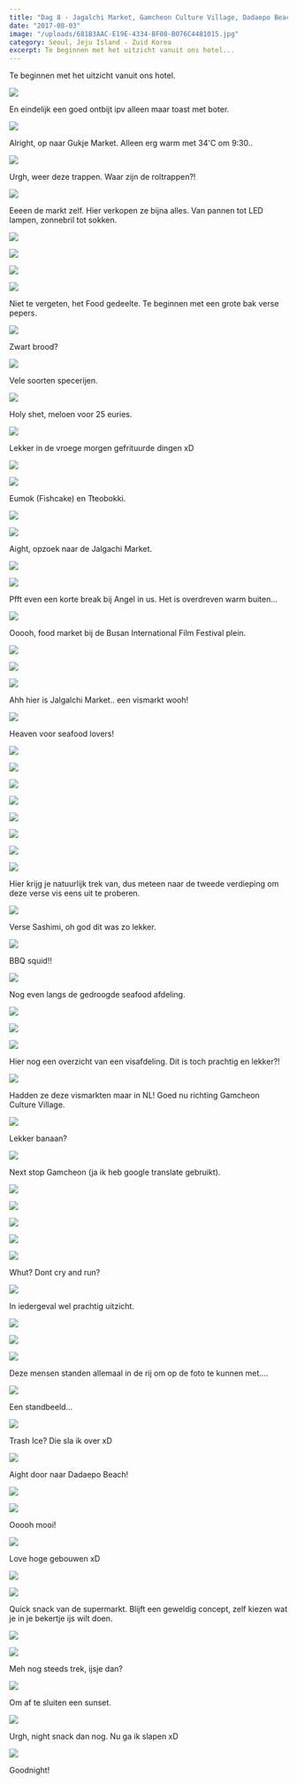 ```yaml
---
title: "Dag 8 - Jagalchi Market, Gamcheon Culture Village, Dadaepo Beach - Busan"
date: "2017-08-03"
image: "/uploads/681B3AAC-E19E-4334-BF08-B076C4481015.jpg"
category: Seoul, Jeju Island - Zuid Korea
excerpt: Te beginnen met het uitzicht vanuit ons hotel...
---
```


Te beginnen met het uitzicht vanuit ons hotel.

![](/uploads/5C7C44A9-07A0-4C47-B5C7-648EA2C123FF-700x394.jpg)

En eindelijk een goed ontbijt ipv alleen maar toast met boter.

![](/uploads/4791964B-7F1B-46E1-BE52-4DCAD24A0E92-700x394.jpg)

Alright, op naar Gukje Market. Alleen erg warm met 34'C om 9:30..

![](/uploads/05CD95D6-A792-4399-8714-369C2F7B71F5-700x394.jpg)

Urgh, weer deze trappen. Waar zijn de roltrappen?!

![](/uploads/6BFC4500-C40C-44B7-B019-1D7B561D17D7-700x394.jpg)

Eeeen de markt zelf. Hier verkopen ze bijna alles. Van pannen tot LED lampen, zonnebril tot sokken.

![](/uploads/6941C579-63EC-41E6-8221-9E99FF1A06CE-700x394.jpg)

![](/uploads/F7A3C570-CCEE-444C-9BA4-94C16154897E-700x394.jpg)

![](/uploads/A4B7C6A5-68FB-4AC4-B2A8-75BEB64CCD71-700x394.jpg)

![](/uploads/875335F7-3A0A-4DF3-96FC-D16FC4E6CDFA-700x394.jpg)

Niet te vergeten, het Food gedeelte. Te beginnen met een grote bak verse pepers.

![](/uploads/8FAB2263-921D-446A-8BC7-E23791F2E76D-700x394.jpg)

Zwart brood?

![](/uploads/EB5AE6DA-A148-4F21-A3C5-73113389D32B-700x394.jpg)

Vele soorten specerijen.

![](/uploads/9B03B9E2-4038-47FF-937B-A6C7FDC51BB7-700x394.jpg)

Holy shet, meloen voor 25 euries.

![](/uploads/51DFCC87-184F-4F20-B529-5B45A6BE42BA-700x394.jpg)

Lekker in de vroege morgen gefrituurde dingen xD

![](/uploads/78BEAB7A-A920-4BF8-8CCA-5D020836DD74-700x394.jpg)

![](/uploads/F24CA332-5DA5-4EDE-8DBF-4B98A707B91B-700x394.jpg)

Eumok (Fishcake) en Tteobokki.

![](/uploads/E7D310E5-EC1C-4593-BDC5-6902E249CBAC-700x394.jpg)

![](/uploads/43ADF1FA-F021-4596-9739-E7F2A5298898-700x394.jpg)

Aight, opzoek naar de Jalgachi Market.

![](/uploads/FE29650B-DD70-4084-AC5D-5EC70B8D2F3B-700x394.jpg)

![](/uploads/75BB044B-1656-4040-A877-3DB225FB3D32-700x394.jpg)

Pfft even een korte break bij Angel in us. Het is overdreven warm buiten...

![](/uploads/48356CE2-3670-4E18-BE78-C6D95344EDEF-700x394.jpg)

Ooooh, food market bij de Busan International Film Festival plein.

![](/uploads/14C7FE98-A112-45FF-9D0D-E725583BBB5E-700x394.jpg)

![](/uploads/41CE5E65-CCDF-4297-A9CE-3C7313408932-700x394.jpg)

![](/uploads/1CB37DB3-C3DA-46A3-8FA1-169CFD36FE73-700x394.jpg)

Ahh hier is Jalgalchi Market.. een vismarkt wooh!

![](/uploads/F6E1D83B-E889-4EDA-B9AD-BCF5990AE528-700x394.jpg)

Heaven voor seafood lovers!

![](/uploads/43E507BC-76F8-404A-9AD7-7099B80A8F16-700x394.jpg)

![](/uploads/263D0E1B-9DDC-4207-A98C-D94D505957EB-700x394.jpg)

![](/uploads/094DE75C-B371-4482-9496-5FD211494B73-700x394.jpg)

![](/uploads/AA81B0D3-93D7-422A-B0BF-E1620FF1C2D2-700x394.jpg)

![](/uploads/37C3AC82-E9B0-4795-9383-207C483455B2-700x394.jpg)

![](/uploads/A7D105A4-9B46-4A70-8E6A-8895D79EF72B-700x394.jpg)

![](/uploads/1C858BAD-F42F-40E0-8F7C-76EDF6AF28F3-700x394.jpg)

![](/uploads/18538231-11EB-4D60-8E13-4725D6615FC1-700x394.jpg)

Hier krijg je natuurlijk trek van, dus meteen naar de tweede verdieping om deze verse vis eens uit te proberen.

![](/uploads/3055E57A-46C7-40D6-A8DF-2B8C555444AE-700x394.jpg)

Verse Sashimi, oh god dit was zo lekker.

![](/uploads/83A974B5-C568-49B7-9107-AD166D2FB504-700x394.jpg)

BBQ squid!!

![](/uploads/B7C0A788-A0D5-4ABC-BA59-FAE524BECF61-700x394.jpg)

Nog even langs de gedroogde seafood afdeling.

![](/uploads/9EA22DA4-BAFA-4F2C-B7C4-C2167676802B-700x394.jpg)

![](/uploads/A153D3ED-507B-4A51-BC22-A5F5AC4C18E1-700x394.jpg)

![](/uploads/0C5C9274-EE0D-4195-80FF-7F6F1742C23C-700x394.jpg)

Hier nog een overzicht van een visafdeling. Dit is toch prachtig en lekker?!

![](/uploads/611776E1-B3D6-4FCB-BC91-7D949F8CD222-700x394.jpg)

Hadden ze deze vismarkten maar in NL! Goed nu richting Gamcheon Culture Village.

![](/uploads/47655927-5D20-4861-8446-BA0EBF686390-700x394.jpg)

Lekker banaan?

![](/uploads/23916014-7CC1-433F-84EF-07FD87AFA9E6-700x394.jpg)

Next stop Gamcheon (ja ik heb google translate gebruikt).

![](/uploads/08546DF9-1E52-4609-A7CB-857D00589335-700x394.jpg)

![](/uploads/30636B88-E9E8-40A9-BEE9-9CDE0E3421BD-700x394.jpg)

![](/uploads/6A1728DB-E19E-4881-93FA-86E9B66A7910-700x394.jpg)

![](/uploads/B7535B7D-988B-49BA-9B63-93786C4BAA9F-700x394.jpg)

![](/uploads/C3758609-2A0D-4FFE-A1C2-7C94600D163A-700x394.jpg)

Whut? Dont cry and run?

![](/uploads/58B54FD1-2D27-450F-BED6-69EF175CC78E-700x394.jpg)

In iedergeval wel prachtig uitzicht.

![](/uploads/59E3323B-8EFA-447E-B370-BBEC9C70E5AA-700x394.jpg)

![](/uploads/47E4621A-E96B-459D-BA1F-4B9D31B37C9F-700x394.jpg)

![](/uploads/904FD952-A1E1-46F2-9DC9-EAFD8942D033-700x394.jpg)

Deze mensen standen allemaal in de rij om op de foto te kunnen met....

![](/uploads/727C8EB7-D33E-4DDE-AF85-B566270D4713-700x394.jpg)

Een standbeeld...

![](/uploads/6FE4F056-63C6-45FC-8761-D355C8460D7E-700x394.jpg)

Trash Ice? Die sla ik over xD

![](/uploads/EFFC9E8E-3E1D-4221-8A48-1A586D17508A-700x394.jpg)

Aight door naar Dadaepo Beach!

![](/uploads/70C822DD-3A52-4E18-B30B-824D841650C6-700x394.jpg)

![](/uploads/BB21BCFD-508D-4FD6-BD81-E78714CC39DD-700x394.jpg)

Ooooh mooi!

![](/uploads/681B3AAC-E19E-4334-BF08-B076C4481015-700x394.jpg)

Love hoge gebouwen xD

![](/uploads/0B229C3A-BC9E-4BC7-B23E-86AADB03F05E-700x394.jpg)

![](/uploads/0109B2B5-D93F-4075-86A3-5148B8DFD249-700x394.jpg)

Quick snack van de supermarkt. Blijft een geweldig concept, zelf kiezen wat je in je bekertje ijs wilt doen.

![](/uploads/B2B9A756-3B50-425C-AC77-3C41B963E1DF-700x394.jpg)

![](/uploads/BE04E218-3C73-4D7C-B9B6-0840E2DA5EC8-700x394.jpg)

Meh nog steeds trek, ijsje dan?

![](/uploads/0A758A24-70AD-4435-898B-63B6577AF914-700x394.jpg)

Om af te sluiten een sunset.

![](/uploads/755D4BD2-B714-458F-87E3-AF4C8E2B5C28-700x394.jpg)

Urgh, night snack dan nog. Nu ga ik slapen xD

![](/uploads/21F20D1F-3FA8-4878-923F-401A760E7030-700x394.jpg)

Goodnight!
